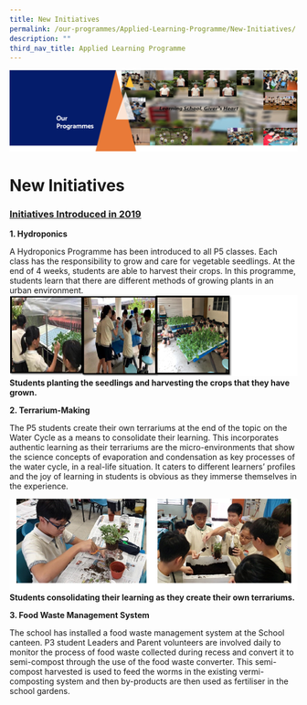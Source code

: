 ```yaml
---
title: New Initiatives
permalink: /our-programmes/Applied-Learning-Programme/New-Initiatives/
description: ""
third_nav_title: Applied Learning Programme
---
```

![](/images/OurProgrammes1.png)

New Initiatives
===============

### <u>Initiatives Introduced in 2019</u>

  

<b>1\. Hydroponics</b>

  

A Hydroponics Programme has been introduced to all P5 classes. Each class has the responsibility to grow and care for vegetable seedlings. At the end of 4 weeks, students are able to harvest their crops. In this programme, students learn that there are different methods of growing plants in an urban environment.
![](/images/NewInitiatives1.png)
<b>Students planting the seedlings and harvesting the crops that they have grown.</b>

  

  

<b>2\. Terrarium-Making</b>

  

The P5 students create their own terrariums at the end of the topic on the Water Cycle as a means to consolidate their learning. This incorporates authentic learning as their terrariums are the micro-environments that show the science concepts of evaporation and condensation as key processes of the water cycle, in a real-life situation. It caters to different learners’ profiles and the joy of learning in students is obvious as they immerse themselves in the experience.

![](/images/NewInitiatives2.png)
<b>Students consolidating their learning as they create their own terrariums.</b>

  

  

<b>3\. Food Waste Management System</b>

  

The school has installed a food waste management system at the School canteen. P3 student Leaders and Parent volunteers are involved daily to monitor the process of food waste collected during recess and convert it to semi-compost through the use of the food waste converter. This semi-compost harvested is used to feed the worms in the existing vermi-composting system and then by-products are then used as fertiliser in the school gardens.